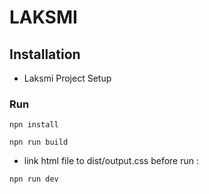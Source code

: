 # LAKSMI

## Installation

- Laksmi Project Setup

### Run

```
npn install
```

```
npn run build
```

- link html file to dist/output.css before run :

```
npn run dev
```

